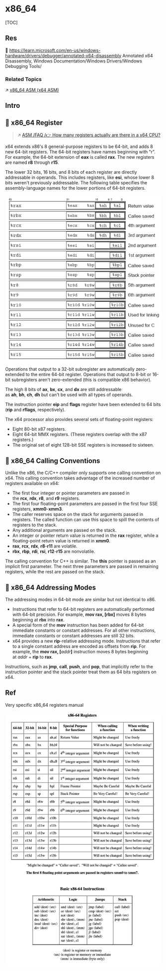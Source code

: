 # x86_64

[TOC]



## Res
📂 https://learn.microsoft.com/en-us/windows-hardware/drivers/debugger/annotated-x64-disassembly
Annotated x64 Disassembly, Windows Documentation/Windows Drivers/Windows Debugging Tools/


### Related Topics
↗ [x86_64 ASM (x64 ASM)](../../../../../../👩‍💻%20Programming%20Methodology%20and%20Languages/ASM%20(Assembly%20Languages)/x86%20ISA%20Based%20ASM/x86_64%20ASM%20(x64%20ASM)/x86_64%20ASM%20(x64%20ASM).md)



## Intro



## 🎯 x86_64 Register
> ↗ [ASM /FAQ /👉 How many registers actually are there in a x64 CPU?](../../../../../../👩‍💻%20Programming%20Methodology%20and%20Languages/ASM%20(Assembly%20Languages)/FAQ.md#👉%20How%20many%20registers%20actually%20are%20there%20in%20a%20x64%20CPU?)

x64 extends x86's 8 general-purpose registers to be 64-bit, and adds 8 new 64-bit registers. The 64-bit registers have names beginning with "r". For example, the 64-bit extension of **eax** is called **rax**. The new registers are named **r8** through **r15**.

The lower 32 bits, 16 bits, and 8 bits of each register are directly addressable in operands. This includes registers, like **esi**, whose lower 8 bits weren't previously addressable. The following table specifies the assembly-language names for the lower portions of 64-bit registers.

![](../../../../../../../../Assets/Pics/registers.png)

Operations that output to a 32-bit subregister are automatically zero-extended to the entire 64-bit register. Operations that output to 8-bit or 16-bit subregisters aren't zero-extended (this is compatible x86 behavior).

The high 8 bits of **ax**, **bx**, **cx**, and **dx** are still addressable as **ah**, **bh**, **ch**, **dh** but can't be used with all types of operands.

The instruction pointer **eip** and **flags** register have been extended to 64 bits (**rip** and **rflags**, respectively).

The x64 processor also provides several sets of floating-point registers:
- Eight 80-bit x87 registers.
- Eight 64-bit MMX registers. (These registers overlap with the x87 registers.)
- The original set of eight 128-bit SSE registers is increased to sixteen.



## 🎯 x86_64 Calling Conventions
Unlike the x86, the C/C++ compiler only supports one calling convention on x64. This calling convention takes advantage of the increased number of registers available on x64:
- The first four integer or pointer parameters are passed in the **rcx**, **rdx**, **r8**, and **r9** registers.
- The first four floating-point parameters are passed in the first four SSE registers, **xmm0**-**xmm3**.
- The caller reserves space on the stack for arguments passed in registers. The called function can use this space to spill the contents of registers to the stack.
- Any additional arguments are passed on the stack.
- An integer or pointer return value is returned in the **rax** register, while a floating-point return value is returned in **xmm0**.
- **rax**, **rcx**, **rdx**, **r8**-**r11** are volatile.
- **rbx**, **rbp**, **rdi**, **rsi**, **r12**-**r15** are nonvolatile.

The calling convention for C++ is similar. The **this** pointer is passed as an implicit first parameter. The next three parameters are passed in remaining registers, while the rest are passed on the stack.



## 🎯 x86_64 Addressing Modes
The addressing modes in 64-bit mode are similar but not identical to x86.
- Instructions that refer to 64-bit registers are automatically performed with 64-bit precision. For example, **mov rax, [rbx]** moves 8 bytes beginning at **rbx** into **rax**.
- A special form of the **mov** instruction has been added for 64-bit immediate constants or constant addresses. For all other instructions, immediate constants or constant addresses are still 32 bits.
- x64 provides a new **rip**-relative addressing mode. Instructions that refer to a single constant address are encoded as offsets from **rip**. For example, the **mov rax, [**_addr_**]** instruction moves 8 bytes beginning at _addr_ + **rip** to **rax**.

Instructions, such as **jmp**, **call**, **push**, and **pop**, that implicitly refer to the instruction pointer and the stack pointer treat them as 64 bits registers on x64.



## Ref
[👍 x64 Architecture | Windows Documentation]: https://learn.microsoft.com/en-us/windows-hardware/drivers/debugger/x64-architecture

[👍 CPU Registers x86-64]: https://wiki.osdev.org/CPU_Registers_x86-64

Very specific x86_64 registers manual

[x86 Assembly/X86 Architecture]: https://en.wikibooks.org/wiki/X86_Assembly/X86_Architecture

[x86_64 register cheat sheet]: https://math.hws.edu/eck/cs220/f22/registers.html
![](../../../../../../../../Assets/Pics/Screenshot%202023-10-17%20at%2011.12.11AM.png)

[x86 64 Register and Instruction Quick Start | Open Source Seneca]: https://wiki.cdot.senecacollege.ca/wiki/X86_64_Register_and_Instruction_Quick_Start